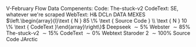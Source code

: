 V-February Flow
Data Compenents:
Code:
The-stuck-v2
CodeText:
SE, whatever we're scraped
WebText:
H\& DCLn
DATA MEXES
$\left.\begin{array}{l}\text { N } 85 \% \text { Source Code } \\ \text { N } 10 \% \text { CodeText }\end{array}\right\}$ Deepseek
$\sim 5 \%$ Webster
$\sim 85 \%$ The-stuck-v2
$\sim 15 \%$ CodeText
$\sim 0 \%$ Webtext
Staroder
2
$\sim 100 \%$ Source Code JArctic